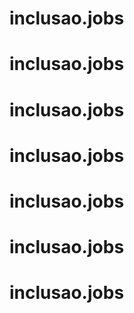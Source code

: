 # inclusao.jobs
# inclusao.jobs
# inclusao.jobs
# inclusao.jobs
# inclusao.jobs
# inclusao.jobs
# inclusao.jobs
